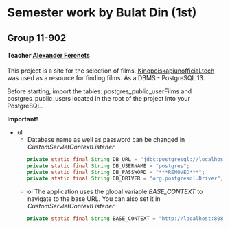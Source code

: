 # Semester work by Bulat Din (1st)
## Group 11-902
#### Teacher [Alexander Ferenets](https://github.com/istamendil)

This project is a site for the selection of films. [Kinopoiskapiunofficial.tech](https://kinopoiskapiunofficial.tech/) was used as a resource for finding films. As a DBMS - PostgreSQL 13.

Before starting, import the tables: postgres_public_userFilms and postgres_public_users located in the root of the project into your PostgreSQL.

**Important!**
* ul
  * Database name as well as password can be changed in *CustomServletContextListener*
  ```java
     private static final String DB_URL = "jdbc:postgresql://localhost:5432/postgres";
     private static final String DB_USERNAME = "postgres";
     private static final String DB_PASSWORD = "***REMOVED***";
     private static final String DB_DRIVER = "org.postgresql.Driver";
  ```
  * ol The application uses the global variable *BASE_CONTEXT* to navigate to the base URL. You can also set it in *CustomServletContextListener*
  ```java
     private static final String BASE_CONTEXT = "http://localhost:8080/inf-1-sem";
  ```
